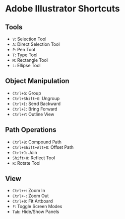 # Adobe Illustrator Shortcuts

## Tools
- `V`: Selection Tool
- `A`: Direct Selection Tool
- `P`: Pen Tool
- `T`: Type Tool
- `M`: Rectangle Tool
- `L`: Ellipse Tool

## Object Manipulation
- `Ctrl+G`: Group
- `Ctrl+Shift+G`: Ungroup
- `Ctrl+[`: Send Backward
- `Ctrl+]`: Bring Forward
- `Ctrl+Y`: Outline View

## Path Operations
- `Ctrl+8`: Compound Path
- `Ctrl+Shift+Alt+O`: Offset Path
- `Ctrl+J`: Join
- `Shift+O`: Reflect Tool
- `R`: Rotate Tool

## View
- `Ctrl++`: Zoom In
- `Ctrl+-`: Zoom Out
- `Ctrl+0`: Fit Artboard
- `F`: Toggle Screen Modes
- `Tab`: Hide/Show Panels
